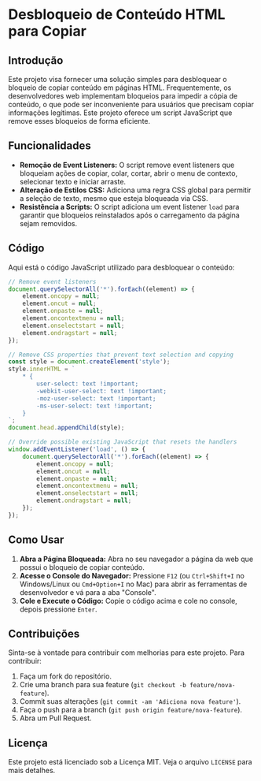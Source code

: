 # Desbloqueio de Conteúdo HTML para Copiar

## Introdução

Este projeto visa fornecer uma solução simples para desbloquear o bloqueio de copiar conteúdo em páginas HTML. Frequentemente, os desenvolvedores web implementam bloqueios para impedir a cópia de conteúdo, o que pode ser inconveniente para usuários que precisam copiar informações legítimas. Este projeto oferece um script JavaScript que remove esses bloqueios de forma eficiente.

## Funcionalidades

- **Remoção de Event Listeners:** O script remove event listeners que bloqueiam ações de copiar, colar, cortar, abrir o menu de contexto, selecionar texto e iniciar arraste.
- **Alteração de Estilos CSS:** Adiciona uma regra CSS global para permitir a seleção de texto, mesmo que esteja bloqueada via CSS.
- **Resistência a Scripts:** O script adiciona um event listener `load` para garantir que bloqueios reinstalados após o carregamento da página sejam removidos.

## Código

Aqui está o código JavaScript utilizado para desbloquear o conteúdo:

```javascript
// Remove event listeners
document.querySelectorAll('*').forEach((element) => {
    element.oncopy = null;
    element.oncut = null;
    element.onpaste = null;
    element.oncontextmenu = null;
    element.onselectstart = null;
    element.ondragstart = null;
});

// Remove CSS properties that prevent text selection and copying
const style = document.createElement('style');
style.innerHTML = `
    * {
        user-select: text !important;
        -webkit-user-select: text !important;
        -moz-user-select: text !important;
        -ms-user-select: text !important;
    }
`;
document.head.appendChild(style);

// Override possible existing JavaScript that resets the handlers
window.addEventListener('load', () => {
    document.querySelectorAll('*').forEach((element) => {
        element.oncopy = null;
        element.oncut = null;
        element.onpaste = null;
        element.oncontextmenu = null;
        element.onselectstart = null;
        element.ondragstart = null;
    });
});
```

## Como Usar

1. **Abra a Página Bloqueada:** Abra no seu navegador a página da web que possui o bloqueio de copiar conteúdo.
2. **Acesse o Console do Navegador:** Pressione `F12` (ou `Ctrl+Shift+I` no Windows/Linux ou `Cmd+Option+I` no Mac) para abrir as ferramentas de desenvolvedor e vá para a aba "Console".
3. **Cole e Execute o Código:** Copie o código acima e cole no console, depois pressione `Enter`.

## Contribuições

Sinta-se à vontade para contribuir com melhorias para este projeto. Para contribuir:

1. Faça um fork do repositório.
2. Crie uma branch para sua feature (`git checkout -b feature/nova-feature`).
3. Commit suas alterações (`git commit -am 'Adiciona nova feature'`).
4. Faça o push para a branch (`git push origin feature/nova-feature`).
5. Abra um Pull Request.

## Licença

Este projeto está licenciado sob a Licença MIT. Veja o arquivo `LICENSE` para mais detalhes.
